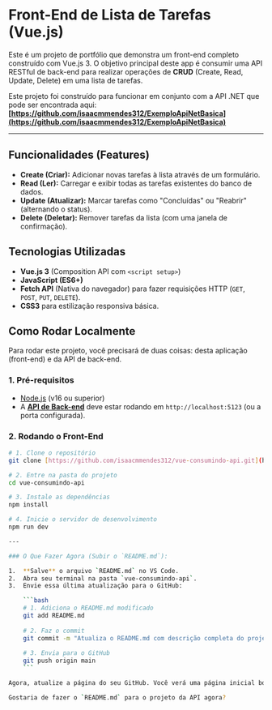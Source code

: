# Front-End de Lista de Tarefas (Vue.js)

Este é um projeto de portfólio que demonstra um front-end completo construído com Vue.js 3. O objetivo principal deste app é consumir uma API RESTful de back-end para realizar operações de **CRUD** (Create, Read, Update, Delete) em uma lista de tarefas.

Este projeto foi construído para funcionar em conjunto com a API .NET que pode ser encontrada aqui:
**[https://github.com/isaacmmendes312/ExemploApiNetBasica](https://github.com/isaacmmendes312/ExemploApiNetBasica)**

---

## Funcionalidades (Features)

* **Create (Criar):** Adicionar novas tarefas à lista através de um formulário.
* **Read (Ler):** Carregar e exibir todas as tarefas existentes do banco de dados.
* **Update (Atualizar):** Marcar tarefas como "Concluídas" ou "Reabrir" (alternando o status).
* **Delete (Deletar):** Remover tarefas da lista (com uma janela de confirmação).

## Tecnologias Utilizadas

* **Vue.js 3** (Composition API com `<script setup>`)
* **JavaScript (ES6+)**
* **Fetch API** (Nativa do navegador) para fazer requisições HTTP (`GET`, `POST`, `PUT`, `DELETE`).
* **CSS3** para estilização responsiva básica.

## Como Rodar Localmente

Para rodar este projeto, você precisará de duas coisas: desta aplicação (front-end) e da API de back-end.

### 1. Pré-requisitos

* [Node.js](https://nodejs.org/) (v16 ou superior)
* A **[API de Back-end](https://github.com/isaacmmendes312/ExemploApiNetBasica)** deve estar rodando em `http://localhost:5123` (ou a porta configurada).

### 2. Rodando o Front-End

```bash
# 1. Clone o repositório
git clone [https://github.com/isaacmmendes312/vue-consumindo-api.git](https://github.com/isaacmmendes312/vue-consumindo-api.git)

# 2. Entre na pasta do projeto
cd vue-consumindo-api

# 3. Instale as dependências
npm install

# 4. Inicie o servidor de desenvolvimento
npm run dev

---

### O Que Fazer Agora (Subir o `README.md`):

1.  **Salve** o arquivo `README.md` no VS Code.
2.  Abra seu terminal na pasta `vue-consumindo-api`.
3.  Envie essa última atualização para o GitHub:

    ```bash
    # 1. Adiciona o README.md modificado
    git add README.md
    
    # 2. Faz o commit
    git commit -m "Atualiza o README.md com descrição completa do projeto"
    
    # 3. Envia para o GitHub
    git push origin main
    ```

Agora, atualize a página do seu GitHub. Você verá uma página inicial bonita e profissional.

Gostaria de fazer o `README.md` para o projeto da API agora?